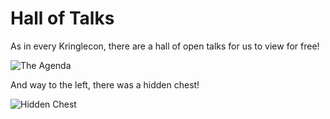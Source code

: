 # Hall of Talks

As in every Kringlecon, there are a hall of open talks for us to view for free!

![The Agenda](/img/halloftalks/talks.png)

And way to the left, there was a hidden chest!

![Hidden Chest](/img/halloftalks/hiddenchest.png)
